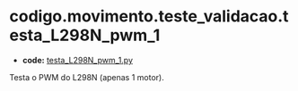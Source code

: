 <a id="codigo-movimento-teste-validacao-testa-l298n-pwm-1"></a>

# codigo.movimento.teste_validacao.testa_L298N_pwm_1

* **code:**
  [testa_L298N_pwm_1.py](../../../../codigo/movimento/teste_validacao/testa_L298N_pwm_1.py)

<a id="module-codigo.movimento.teste_validacao.testa_L298N_pwm_1"></a>

Testa o PWM do L298N (apenas 1 motor).
